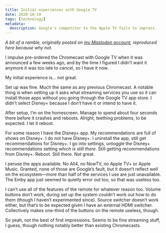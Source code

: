 ```yaml
---
title: Initial experiences with Google TV
date: 2020-10-19
tags: [technology]
metadata:
  description: Google's competitor to the Apple TV fails to impress.
---
```


_A bit of a ramble, originally posted on [my Mastodon account](https://awoo.space/@kimpegasus), reproduced here because why not._

I impulse pre-ordered the Chromecast with Google TV when it was announced a few weeks ago, and by the time I figured I didn’t want it anymore it was too late to cancel, so I have it now.

My initial experience is… not great.

Set up was fine. Much the same as any previous Chromecast. A notable thing is when setting up it asks what streaming services you use so it can install those apps without you going through the Google TV app store. I didn’t select Disney+ because I don’t have it or intend to have it.

After setup, I’m on the homescreen. Manage to spend about four seconds there before it crashes and reboots. Alright, teething problems, to be expected. I let it reboot.

For some reason I have the Disney+ app. My recommendations are full of shows on Disney+. I do not have Disney+. I uninstall the app, still get recommendations for Disney+. I go into settings, untoggle the Disney+ recommendations setting _which is still there_. Still getting recommendations from Disney+. Reboot. Still there. Not great.

I peruse the apps available. No All4, no NowTV, no Apple TV+ or Apple Music. Granted, none of those are Google’s fault, but it doesn’t reflect well on the ecosystem—more than half of the services I use are just unavailable. The Emby app just seemed to quietly error out too, so that was useless too.

I can’t use all of the features of the remote for whatever reason too. Volume buttons don’t work, during set up the system couldn’t work out how to do them (though I haven’t experimented since). Source switcher doesn’t work either, but that’s to be expected given I have an external HDMI switcher. Collectively makes one-third of the buttons on the remote useless, though.

So yeah, not the best of first impressions. Seems to be fine streaming stuff, I guess, though nothing notably better than existing Chromecasts.
